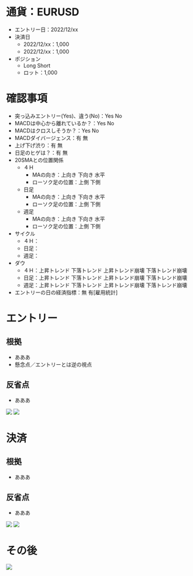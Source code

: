 # 通貨：EURUSD
- エントリー日：2022/12/xx
- 決済日
  - 2022/12/xx：1,000
  - 2022/12/xx：1,000
- ポジション
  - Long Short
  - ロット：1,000

# 確認事項
- 突っ込みエントリー(Yes)、違う(No)：Yes No
- MACDは中心から離れているか？：Yes No
- MACDはクロスしそうか？：Yes No
- MACDダイバージェンス：有 無
- 上げ下げ渋り：有 無
- 日足のヒゲは？：有 無
- 20SMAとの位置関係
  - ４Ｈ
    - MAの向き：上向き 下向き 水平
    - ローソク足の位置：上側 下側
  - 日足
    - MAの向き：上向き 下向き 水平
    - ローソク足の位置：上側 下側
  - 週足
    - MAの向き：上向き 下向き 水平
    - ローソク足の位置：上側 下側
- サイクル
  - ４Ｈ：
  - 日足：
  - 週足：
- ダウ
  - ４Ｈ：上昇トレンド 下落トレンド 上昇トレンド崩壊 下落トレンド崩壊
  - 日足：上昇トレンド 下落トレンド 上昇トレンド崩壊 下落トレンド崩壊
  - 週足：上昇トレンド 下落トレンド 上昇トレンド崩壊 下落トレンド崩壊
- エントリーの日の経済指標：無 有[雇用統計]

# エントリー
## 根拠
- あああ
- 懸念点／エントリーとは逆の視点

## 反省点
- あああ

![](./en01.jpg)
![](./en02.jpg)

# 決済
## 根拠
- あああ

## 反省点
- あああ

![](./ex01.jpg)
![](./ex02.jpg)

# その後
![](./af01.jpg)

